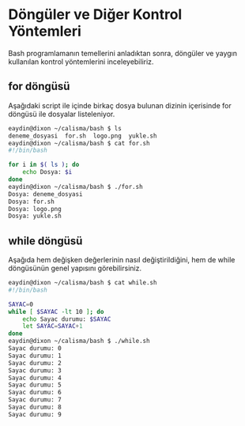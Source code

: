 # Döngüler ve Diğer Kontrol Yöntemleri

Bash programlamanın temellerini anladıktan sonra, döngüler ve yaygın kullanılan kontrol yöntemlerini inceleyebiliriz.

## for döngüsü

Aşağıdaki script ile içinde birkaç dosya bulunan dizinin içerisinde for döngüsü ile dosyalar listeleniyor.

```bash
eaydin@dixon ~/calisma/bash $ ls
deneme_dosyasi  for.sh  logo.png  yukle.sh
eaydin@dixon ~/calisma/bash $ cat for.sh 
#!/bin/bash

for i in $( ls ); do
    echo Dosya: $i
done
eaydin@dixon ~/calisma/bash $ ./for.sh 
Dosya: deneme_dosyasi
Dosya: for.sh
Dosya: logo.png
Dosya: yukle.sh
```

## while döngüsü

Aşağıda hem değişken değerlerinin nasıl değiştirildiğini, hem de while döngüsünün genel yapısını görebilirsiniz.

```bash
eaydin@dixon ~/calisma/bash $ cat while.sh 
#!/bin/bash

SAYAC=0
while [ $SAYAC -lt 10 ]; do
    echo Sayac durumu: $SAYAC
    let SAYAC=SAYAC+1
done
eaydin@dixon ~/calisma/bash $ ./while.sh 
Sayac durumu: 0
Sayac durumu: 1
Sayac durumu: 2
Sayac durumu: 3
Sayac durumu: 4
Sayac durumu: 5
Sayac durumu: 6
Sayac durumu: 7
Sayac durumu: 8
Sayac durumu: 9
```
